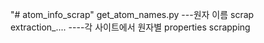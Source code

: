 "# atom_info_scrap"
get_atom_names.py ---원자 이름 scrap  
extraction_.... ----각 사이트에서 원자별 properties scrapping  
     
